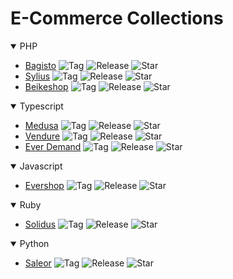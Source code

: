 # E-Commerce Collections

<details open>
  <summary>PHP</summary>
  
  - [Bagisto](https://github.com/bagisto/bagisto)  ![Tag](https://img.shields.io/github/v/tag/bagisto/bagisto) ![Release](https://img.shields.io/github/v/release/bagisto/bagisto) ![Star](https://img.shields.io/github/stars/bagisto/bagisto)
  - [Sylius](https://github.com/sylius/sylius)  ![Tag](https://img.shields.io/github/v/tag/sylius/sylius) ![Release](https://img.shields.io/github/v/release/sylius/sylius) ![Star](https://img.shields.io/github/stars/sylius/sylius)
  - [Beikeshop](https://github.com/beikeshop/beikeshop)  ![Tag](https://img.shields.io/github/v/tag/beikeshop/beikeshop) ![Release](https://img.shields.io/github/v/release/beikeshop/beikeshop) ![Star](https://img.shields.io/github/stars/beikeshop/beikeshop)
</details>

<details open>
  <summary>Typescript</summary>
  
  - [Medusa](https://github.com/medusajs/medusa)  ![Tag](https://img.shields.io/github/v/tag/medusajs/medusa) ![Release](https://img.shields.io/github/v/release/medusajs/medusa) ![Star](https://img.shields.io/github/stars/medusajs/medusa)
  - [Vendure](https://github.com/vendure-ecommerce/vendure)  ![Tag](https://img.shields.io/github/v/tag/vendure-ecommerce/vendure) ![Release](https://img.shields.io/github/v/release/vendure-ecommerce/vendure) ![Star](https://img.shields.io/github/stars/vendure-ecommerce/vendure)
  - [Ever Demand](https://github.com/ever-co/ever-demand)  ![Tag](https://img.shields.io/github/v/tag/ever-co/ever-demand) ![Release](https://img.shields.io/github/v/release/ever-co/ever-demand) ![Star](https://img.shields.io/github/stars/ever-co/ever-demand)
</details>

<details open>
  <summary>Javascript</summary>
  
  - [Evershop](https://github.com/evershopcommerce/evershop)  ![Tag](https://img.shields.io/github/v/tag/evershopcommerce/evershop) ![Release](https://img.shields.io/github/v/release/evershopcommerce/evershop) ![Star](https://img.shields.io/github/stars/evershopcommerce/evershop)
</details>

<details open>
  <summary>Ruby</summary>
  
  - [Solidus](https://github.com/solidusio/solidus)  ![Tag](https://img.shields.io/github/v/tag/solidusio/solidus) ![Release](https://img.shields.io/github/v/release/solidusio/solidus) ![Star](https://img.shields.io/github/stars/solidusio/solidus)
</details>

<details open>
  <summary>Python</summary>
  
  - [Saleor](https://github.com/saleor/saleor)  ![Tag](https://img.shields.io/github/v/tag/saleor/saleor) ![Release](https://img.shields.io/github/v/release/saleor/saleor) ![Star](https://img.shields.io/github/stars/saleor/saleor)
</details>

